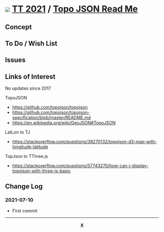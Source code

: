 # [![](https://pushme-pullyou.github.io/tootoo-2021/lib/assets/icons/mark-github.svg )](https://github.com/pushme-pullyou/tootoo-2021/ "Source code on GitHub" ) [TT 2021]( https://pushme-pullyou.github.io/tootoo-2021/ "Home page" ) / [Topo JSON Read Me]( https://pushme-pullyou.github.io/tootoo-2021/#sandbox-maps/topojson/README.md )


<!--@@@
<div class=iframe-resize ><iframe src=https://pushme-pullyou.github.io/tootoo-2021/ xxxxx/ height=100% width=100% ></iframe></div>
_ Topo JSON in a resizable window. One finger to rotate. Two to zoom._


### Full Screen: [Topo JSON]( https://pushme-pullyou.github.io/tootoo-2021/xxxxx/ )
@@@-->


## Concept


## To Do / Wish List


## Issues


## Links of Interest

No updates since 2017

TopoJSON

* https://github.com/topojson/topojson
* https://github.com/topojson/topojson-specification/blob/master/README.md
* https://en.wikipedia.org/wiki/GeoJSON#TopoJSON


LatLon to TJ
* https://stackoverflow.com/questions/38270132/topojson-d3-map-with-longitude-latitude

TopJson to TThree.js

* https://stackoverflow.com/questions/57743270/how-can-i-display-topojson-with-three-js-basic

## Change Log


### 2021-07-10

* First commit


***

<center title="Hello! Click me to go up to the top" ><a class=aDingbat href=javascript:window.scrollTo(0,0);> ❦ </a></center>
